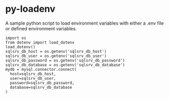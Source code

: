 # py-loadenv
A sample python script to load environment variables with either a .env file or defined environment variables.

```
import os  
from dotenv import load_dotenv 
load_dotenv() 
sqlsrv_db_host = os.getenv('sqlsrv_db_host') 
sqlsrv_db_user = os.getenv('sqlsrv_db_user') 
sqlsrv_db_password = os.getenv('sqlsrv_db_password') 
sqlsrv_db_database = os.getenv('sqlsrv_db_database') 
mydb = mysql.connector.connect( 
  host=sqlsrv_db_host, 
  user=sqlsrv_db_user, 
  password=sqlsrv_db_password, 
  database=sqlsrv_db_database 
) 
```
